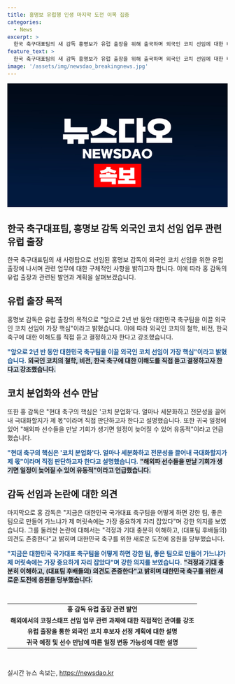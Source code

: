 ```yaml
---
title: 홍명보 유럽행 인생 마지막 도전 이목 집중
categories:
  - News
excerpt: >
  한국 축구대표팀의 새 감독 홍명보가 유럽 출장을 위해 출국하며 외국인 코치 선임에 대한 비전과 철학을 들으려는 의지를 강조했다. 그는 외국인 코치 선임이 핵심이며 직접 청취하고 결정할 것을 강조했고, 코치 분업화의 중요성을 강조했다. 또한, 출국 후 귀국이 늦어질 수도 있다고 밝히고 감독으로서의 업무 시작 시간적 여유가 없어 유럽 출장을 먼저 하게 됐다고 양해를 구했다. 끝으로 대한민국 축구팀을 강하고 좋은 팀으로 만들어 나가는 것이 중요하며, 이에 대한 응원을 부탁했다.
feature_text: >
  한국 축구대표팀의 새 감독 홍명보가 유럽 출장을 위해 출국하며 외국인 코치 선임에 대한 비전과 철학을 들으려는 의지를 강조했다. 그는 외국인 코치 선임이 핵심이며 직접 청취하고 결정할 것을 강조했고, 코치 분업화의 중요성을 강조했다. 또한, 출국 후 귀국이 늦어질 수도 있다고 밝히고 감독으로서의 업무 시작 시간적 여유가 없어 유럽 출장을 먼저 하게 됐다고 양해를 구했다. 끝으로 대한민국 축구팀을 강하고 좋은 팀으로 만들어 나가는 것이 중요하며, 이에 대한 응원을 부탁했다.
image: '/assets/img/newsdao_breakingnews.jpg'
---
```


<p><img src="/assets/img/newsdao_breakingnews.jpg" alt="ontimetimes 속보" /></p>

<h2>한국 축구대표팀, 홍명보 감독 외국인 코치 선임 업무 관련 유럽 출장</h2>

<p data-ke-size="size16">한국 축구대표팀의 새 사령탑으로 선임된 홍명보 감독이 외국인 코치 선임을 위한 유럽 출장에 나서며 관련 업무에 대한 구체적인 사항을 밝히고자 합니다. 이에 따라 홍 감독의 유럽 출장과 관련된 발언과 계획을 살펴보겠습니다.</p>

<h2 data-ke-size="size26">유럽 출장 목적</h2>

<p data-ke-size="size16">홍명보 감독은 유럽 출장의 목적으로 "앞으로 2년 반 동안 대한민국 축구팀을 이끌 외국인 코치 선임이 가장 핵심"이라고 밝혔습니다. 이에 따라 외국인 코치의 철학, 비전, 한국 축구에 대한 이해도를 직접 듣고 결정하고자 한다고 강조했습니다.</p>

<p><b><span style="color: #1a5490;">"앞으로 2년 반 동안 대한민국 축구팀을 이끌 외국인 코치 선임이 가장 핵심"이라고 밝혔습니다.</span></b>
<b><span style="background-color: #21538527;">외국인 코치의 철학, 비전, 한국 축구에 대한 이해도를 직접 듣고 결정하고자 한다고 강조했습니다.</span></b></p>

<h2 data-ke-size="size26">코치 분업화와 선수 만남</h2>

<p data-ke-size="size16">또한 홍 감독은 "현대 축구의 핵심은 '코치 분업화'다. 얼마나 세분화하고 전문성을 끌어내 극대화할지가 제 몫"이라며 직접 판단하고자 한다고 설명했습니다. 또한 귀국 일정에 있어 "해외파 선수들을 만날 기회가 생기면 일정이 늦어질 수 있어 유동적"이라고 언급했습니다.</p>

<p><b><span style="color: #1a5490;">"현대 축구의 핵심은 '코치 분업화'다. 얼마나 세분화하고 전문성을 끌어내 극대화할지가 제 몫"이라며 직접 판단하고자 한다고 설명했습니다.</span></b>
<b><span style="background-color: #21538527;">"해외파 선수들을 만날 기회가 생기면 일정이 늦어질 수 있어 유동적"이라고 언급했습니다.</span></b></p>

<h2 data-ke-size="size26">감독 선임과 논란에 대한 의견</h2>

<p data-ke-size="size16">마지막으로 홍 감독은 "지금은 대한민국 국가대표 축구팀을 어떻게 하면 강한 팀, 좋은 팀으로 만들어 가느냐가 제 머릿속에는 가장 중요하게 자리 잡았다"며 강한 의지를 보였습니다. 그를 둘러싼 논란에 대해서는 "걱정과 기대 충분히 이해하고, (대표팀 후배들의) 의견도 존중한다"고 밝히며 대한민국 축구를 위한 새로운 도전에 응원을 당부했습니다.</p>

<p><b><span style="color: #1a5490;">"지금은 대한민국 국가대표 축구팀을 어떻게 하면 강한 팀, 좋은 팀으로 만들어 가느냐가 제 머릿속에는 가장 중요하게 자리 잡았다"며 강한 의지를 보였습니다.</span></b>
<b><span style="background-color: #21538527;">"걱정과 기대 충분히 이해하고, (대표팀 후배들의) 의견도 존중한다"고 밝히며 대한민국 축구를 위한 새로운 도전에 응원을 당부했습니다.</span></b></p>

<p data-ke-size="size16">&nbsp;</p>

<table>
  <tbody>
    <tr>
      <td style="text-align: center; height: 17px;"><b>홍 감독 유럽 출장 관련 발언</b></td>
    </tr>
    <tr>
      <td style="text-align: center; height: 17px;"><b>해외에서의 코칭스태프 선임 업무 관련 과제에 대한 직접적인 관여를 강조</b></td>
    </tr>
    <tr>
      <td style="text-align: center; height: 17px;"><b>유럽 출장을 통한 외국인 코치 후보자 선정 계획에 대한 설명</b></td>
    </tr>
    <tr>
      <td style="text-align: center; height: 17px;"><b>귀국 예정 및 선수 만남에 따른 일정 변동 가능성에 대한 설명</b></td>
    </tr>
  </tbody>
</table>

<p data-ke-size="size16">&nbsp;</p>
실시간 뉴스 속보는, <a href="https://newsdao.kr" rel="dofollow">https://newsdao.kr</a>


